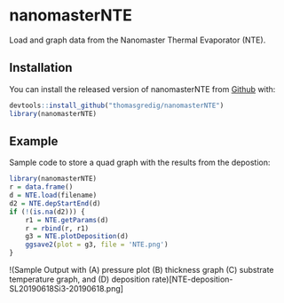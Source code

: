 # nanomasterNTE

<!-- badges: start -->
<!-- badges: end -->

Load and graph data from the Nanomaster Thermal Evaporator (NTE).

## Installation

You can install the released version of nanomasterNTE from [Github](https://github.com/thomasgredig/nanomasterNTE) with:

``` r
devtools::install_github("thomasgredig/nanomasterNTE")
library(nanomasterNTE)
```

## Example

Sample code to store a quad graph with the results from the depostion:

``` r
library(nanomasterNTE)
r = data.frame()
d = NTE.load(filename)
d2 = NTE.depStartEnd(d)
if (!(is.na(d2))) {
    r1 = NTE.getParams(d)
    r = rbind(r, r1)
    g3 = NTE.plotDeposition(d)
    ggsave2(plot = g3, file = 'NTE.png')
}
```

!(Sample Output with (A) pressure plot (B) thickness graph (C) substrate temperature graph, and (D) deposition rate)[NTE-deposition-SL20190618Si3-20190618.png]
